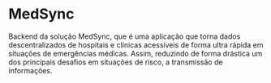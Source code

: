 # MedSync

Backend da solução MedSync, que é uma aplicação que torna dados descentralizados de hospitais e clínicas acessíveis de forma ultra rápida em situações de emergências médicas. Assim, reduzindo de forma drástica um dos principais desafios em situações de risco, a transmissão de informações.
